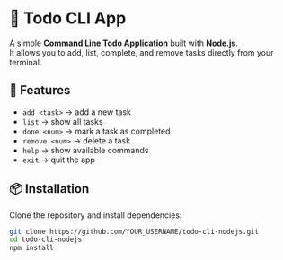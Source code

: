 # 📝 Todo CLI App

A simple **Command Line Todo Application** built with **Node.js**.  
It allows you to add, list, complete, and remove tasks directly from your terminal.

## 🚀 Features

- `add <task>` → add a new task
- `list` → show all tasks
- `done <num>` → mark a task as completed
- `remove <num>` → delete a task
- `help` → show available commands
- `exit` → quit the app

## 📦 Installation

Clone the repository and install dependencies:

```bash
git clone https://github.com/YOUR_USERNAME/todo-cli-nodejs.git
cd todo-cli-nodejs
npm install
```
